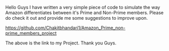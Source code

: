 Hello Guys
I have written a very simple piece of code to simulate the way Amazon differentiates between it's Prime and Non-Prime members.
Please do check it out and provide me some suggestions to improve upon.

https://github.com/Chakitbhandari1/Amazon_Prime_non-prime_members_project

The above is the link to my Project.
Thank you Guys.
